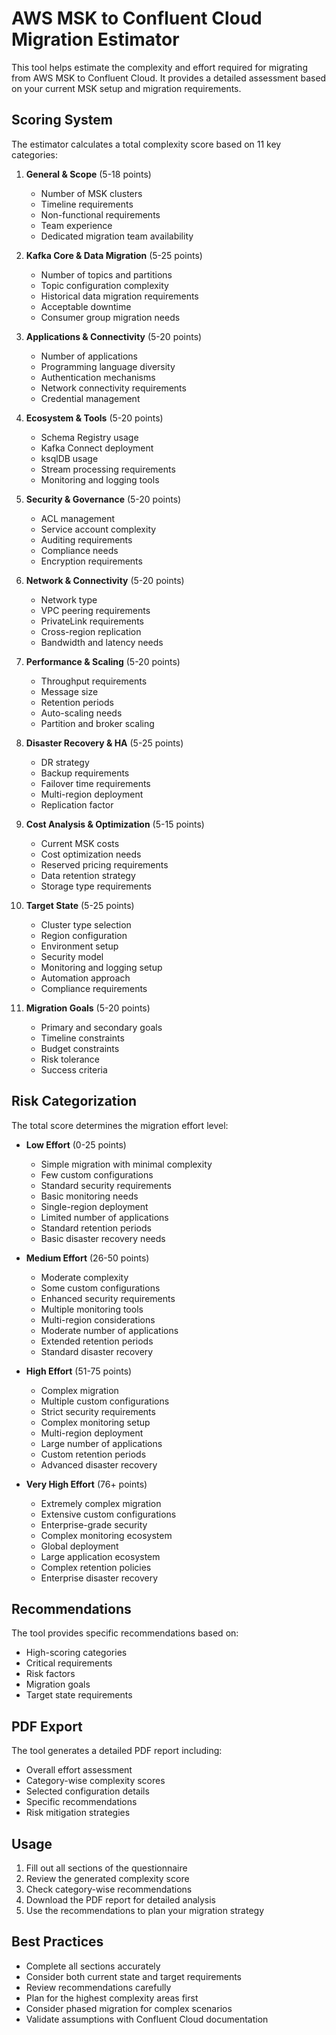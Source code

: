 # AWS MSK to Confluent Cloud Migration Estimator

This tool helps estimate the complexity and effort required for migrating from AWS MSK to Confluent Cloud. It provides a detailed assessment based on your current MSK setup and migration requirements.

## Scoring System

The estimator calculates a total complexity score based on 11 key categories:

1. **General & Scope** (5-18 points)
   - Number of MSK clusters
   - Timeline requirements
   - Non-functional requirements
   - Team experience
   - Dedicated migration team availability

2. **Kafka Core & Data Migration** (5-25 points)
   - Number of topics and partitions
   - Topic configuration complexity
   - Historical data migration requirements
   - Acceptable downtime
   - Consumer group migration needs

3. **Applications & Connectivity** (5-20 points)
   - Number of applications
   - Programming language diversity
   - Authentication mechanisms
   - Network connectivity requirements
   - Credential management

4. **Ecosystem & Tools** (5-20 points)
   - Schema Registry usage
   - Kafka Connect deployment
   - ksqlDB usage
   - Stream processing requirements
   - Monitoring and logging tools

5. **Security & Governance** (5-20 points)
   - ACL management
   - Service account complexity
   - Auditing requirements
   - Compliance needs
   - Encryption requirements

6. **Network & Connectivity** (5-20 points)
   - Network type
   - VPC peering requirements
   - PrivateLink requirements
   - Cross-region replication
   - Bandwidth and latency needs

7. **Performance & Scaling** (5-20 points)
   - Throughput requirements
   - Message size
   - Retention periods
   - Auto-scaling needs
   - Partition and broker scaling

8. **Disaster Recovery & HA** (5-25 points)
   - DR strategy
   - Backup requirements
   - Failover time requirements
   - Multi-region deployment
   - Replication factor

9. **Cost Analysis & Optimization** (5-15 points)
   - Current MSK costs
   - Cost optimization needs
   - Reserved pricing requirements
   - Data retention strategy
   - Storage type requirements

10. **Target State** (5-25 points)
    - Cluster type selection
    - Region configuration
    - Environment setup
    - Security model
    - Monitoring and logging setup
    - Automation approach
    - Compliance requirements

11. **Migration Goals** (5-20 points)
    - Primary and secondary goals
    - Timeline constraints
    - Budget constraints
    - Risk tolerance
    - Success criteria

## Risk Categorization

The total score determines the migration effort level:

- **Low Effort** (0-25 points)
  - Simple migration with minimal complexity
  - Few custom configurations
  - Standard security requirements
  - Basic monitoring needs
  - Single-region deployment
  - Limited number of applications
  - Standard retention periods
  - Basic disaster recovery needs

- **Medium Effort** (26-50 points)
  - Moderate complexity
  - Some custom configurations
  - Enhanced security requirements
  - Multiple monitoring tools
  - Multi-region considerations
  - Moderate number of applications
  - Extended retention periods
  - Standard disaster recovery

- **High Effort** (51-75 points)
  - Complex migration
  - Multiple custom configurations
  - Strict security requirements
  - Complex monitoring setup
  - Multi-region deployment
  - Large number of applications
  - Custom retention periods
  - Advanced disaster recovery

- **Very High Effort** (76+ points)
  - Extremely complex migration
  - Extensive custom configurations
  - Enterprise-grade security
  - Complex monitoring ecosystem
  - Global deployment
  - Large application ecosystem
  - Complex retention policies
  - Enterprise disaster recovery

## Recommendations

The tool provides specific recommendations based on:
- High-scoring categories
- Critical requirements
- Risk factors
- Migration goals
- Target state requirements

## PDF Export

The tool generates a detailed PDF report including:
- Overall effort assessment
- Category-wise complexity scores
- Selected configuration details
- Specific recommendations
- Risk mitigation strategies

## Usage

1. Fill out all sections of the questionnaire
2. Review the generated complexity score
3. Check category-wise recommendations
4. Download the PDF report for detailed analysis
5. Use the recommendations to plan your migration strategy

## Best Practices

- Complete all sections accurately
- Consider both current state and target requirements
- Review recommendations carefully
- Plan for the highest complexity areas first
- Consider phased migration for complex scenarios
- Validate assumptions with Confluent Cloud documentation
